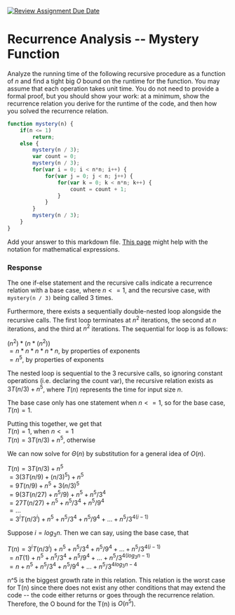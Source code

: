 [![Review Assignment Due Date](https://classroom.github.com/assets/deadline-readme-button-24ddc0f5d75046c5622901739e7c5dd533143b0c8e959d652212380cedb1ea36.svg)](https://classroom.github.com/a/OlW38W4k)
# Recurrence Analysis -- Mystery Function

Analyze the running time of the following recursive procedure as a function of
$n$ and find a tight big $O$ bound on the runtime for the function. You may
assume that each operation takes unit time. You do not need to provide a formal
proof, but you should show your work: at a minimum, show the recurrence relation
you derive for the runtime of the code, and then how you solved the recurrence
relation.

```javascript
function mystery(n) {
    if(n <= 1)
        return;
    else {
        mystery(n / 3);
        var count = 0;
        mystery(n / 3);
        for(var i = 0; i < n*n; i++) {
            for(var j = 0; j < n; j++) {
                for(var k = 0; k < n*n; k++) {
                    count = count + 1;
                }
            }
        }
        mystery(n / 3);
    }
}
```

Add your answer to this markdown file. [This
page](https://docs.github.com/en/get-started/writing-on-github/working-with-advanced-formatting/writing-mathematical-expressions)
might help with the notation for mathematical expressions.

### Response

The one if-else statement and the recursive calls indicate a recurrence relation with
a base case, where $n <= 1$, and the recursive case, with ``mystery(n / 3)``  being called
3 times. 

Furthermore, there exists a sequentially double-nested loop alongside the recursive calls.
The first loop terminates at $n^2$ iterations, the second at $n$ iterations, and the
third at $n^2$ iterations. The sequential for loop is as follows:<br>

$(n ^ 2) * (n * (n ^ 2))$<br>
$= n * n * n * n * n$, by properties of exponents<br>
$= n^5$, by properties of exponents<br>

The nested loop is sequential to the 3 recursive calls, so ignoring constant operations
(i.e. declaring the count var), the recursive relation exists as
$3T(n/3) + n^5$, where $T(n)$ represents the time for input size $n$.

The base case only has one statement when $n <= 1$, so for the base case, $T(n) = 1$.

Putting this together, we get that <br>
$T(n) = 1$, when $n <= 1$<br>
$T(n) = 3T(n/3) + n^5$, otherwise<br>

We can now solve for $\Theta(n)$ by substitution for a general idea of $O(n)$.

$T(n) = 3T(n/3) + n^5$<br>
$= 3(3T(n/9) + (n/3)^5) + n^5$<br>
$= 9T(n/9) + n^5 + 3(n/3)^5$<br>
$= 9(3T(n/27) + n^5/9) + n^5 + n^5/3^4$<br>
$= 27T(n/27) + n^5 + n^5/3^4 + n^5/9^4$<br>
$= ...$<br>
$= 3^iT(n/3^i) + n^5 + n^5/3^4 + n^5/9^4 + ... + n^5/3^{4(i-1)}$<br>

Suppose $i = log{_3}{n}$. Then we can say, using the base case, that<br>

$T(n) = 3^iT(n/3^i) + n^5 + n^5/3^4 + n^5/9^4 + ... + n^5/3^{4(i-1)}$<br>
$= nT(1) + n^5 + n^5/3^4 + n^5/9^4 + ... + n^5/3^{4(log{_3}{n}-1)}$<br>
$= n + n^5 + n^5/3^4 + n^5/9^4 + ... + n^5/3^{4log{_3}{n}-4}$<br>

n^5 is the biggest growth rate in this relation. This relation is the worst case for 
T(n) since there does not exist any other conditions that may extend the code -- 
the code either returns or goes through the recurrence relation. 
Therefore, the O bound for the T(n) is $O(n^5)$.
